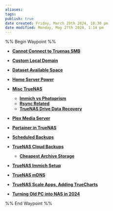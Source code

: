```yaml
---
aliases: 
tags: 
publish: true
date created: Friday, March 29th 2024, 10:30 pm
date modified: Monday, May 27th 2024, 1:14 pm
---
```


%% Begin Waypoint %%
- **[Cannot Connect to Truenas SMB](Cannot%20Connect%20to%20Truenas%20SMB.md)**
- **[Custom Local Domain](Custom%20Local%20Domain.md)**
- **[Dataset Available Space](Dataset%20Available%20Space.md)**

- **[Home Server Power](Home%20Server%20Power.md)**

- **[Misc TrueNAS](Misc%20TrueNAS.md)**
	- **[Immich vs Photoprism](Immich%20vs%20Photoprism.md)**
	- **[Rsync Related](Rsync%20Related.md)**
	- **[TrueNAS Drive Data Recovery](TrueNAS%20Drive%20Data%20Recovery.md)**
- **[Plex Media Server](Plex%20Media%20Server.md)**
- **[Portainer in TrueNAS](Portainer%20in%20TrueNAS.md)**
- **[Scheduled Backups](Scheduled%20Backups.md)**
- **[TrueNAS Cloud Backups](TrueNAS%20Cloud%20Backups.md)**
	- **[Cheapest Archive Storage](Cheapest%20Archive%20Storage.md)**
- **[TrueNAS Immich Setup](TrueNAS%20Immich%20Setup.md)**

- **[TrueNAS mDNS](TrueNAS%20mDNS.md)**
- **[TrueNAS Scale Apps, Adding TrueCharts](TrueNAS%20Scale%20Apps,%20Adding%20TrueCharts.md)**
- **[Turning Old PC into NAS in 2024](Turning%20Old%20PC%20into%20NAS%20in%202024.md)**

%% End Waypoint %%